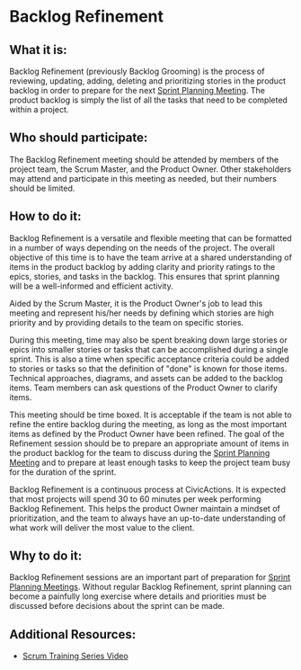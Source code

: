 # Backlog Refinement

## What it is:

Backlog Refinement (previously Backlog Grooming) is the process of reviewing, updating, adding, deleting and prioritizing stories in the product backlog in order to prepare for the next [Sprint Planning Meeting](sprint-planning-meetings.md). The product backlog is simply the list of all the tasks that need to be completed within a project.

## Who should participate:

The Backlog Refinement meeting should be attended by members of the project team, the Scrum Master, and the Product Owner. Other stakeholders may attend and participate in this meeting as needed, but their numbers should be limited.

## How to do it:

Backlog Refinement is a versatile and flexible meeting that can be formatted in a number of ways depending on the needs of the project. The overall objective of this time is to have the team arrive at a shared understanding of items in the product backlog by adding clarity and priority ratings to the epics, stories, and tasks in the backlog. This ensures that sprint planning will be a well-informed and efficient activity.

Aided by the Scrum Master, it is the Product Owner's job to lead this meeting and represent his/her needs by defining which stories are high priority and by providing details to the team on specific stories.

During this meeting, time may also be spent breaking down large stories or epics into smaller stories or tasks that can be accomplished during a single sprint. This is also a time when specific acceptance criteria could be added to stories or tasks so that the definition of "done" is known for those items. Technical approaches, diagrams, and assets can be added to the backlog items. Team members can ask questions of the Product Owner to clarify items.

This meeting should be time boxed. It is acceptable if the team is not able to refine the entire backlog during the meeting, as long as the most important items as defined by the Product Owner have been refined. The goal of the Refinement session should be to prepare an appropriate amount of items in the product backlog for the team to discuss during the [Sprint Planning Meeting](sprint-planning-meetings.md) and to prepare at least enough tasks to keep the project team busy for the duration of the sprint.

Backlog Refinement is a continuous process at CivicActions. It is expected that most projects will spend 30 to 60 minutes per week performing Backlog Refinement. This helps the product Owner maintain a mindset of prioritization, and the team to always have an up-to-date understanding of what work will deliver the most value to the client.

## Why to do it:

Backlog Refinement sessions are an important part of preparation for [Sprint Planning Meetings](sprint-planning-meetings.md). Without regular Backlog Refinement, sprint planning can become a painfully long exercise where details and priorities must be discussed before decisions about the sprint can be made.

## Additional Resources:

- [Scrum Training Series Video](http://scrumtrainingseries.com/BacklogRefinementMeeting/BacklogRefinementMeeting.htm)
